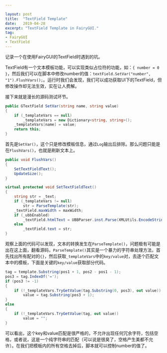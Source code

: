 ```yaml
---

layout: post
title:  "TextField Template"
date:   2019-04-28
excerpt: "TextField Template in FairyGUI."
tag:
- FairyGUI
- TextField
---
```


记录一个在使用FairyGUI的TextField时遇到的坑。

TextField有一个文本模板功能，可以实现类似占位符的功能，如：`{ number = 0 }`，然后我们可以在脚本中修改number的值：`textField.SetVar("number", "1").FlushVars();`。运行时我们会发现，我们可以成功获取UI下的TextField，但修改操作却无法生效，实在让人费解。

接下来就是漫长的源码测试环节。

```C#
public GTextField SetVar(string name, string value)
{
	if (_templateVars == null)
		_templateVars = new Dictionary<string, string>();
	_templateVars[name] = value;
	return this;
}
```

首先是`SetVar()`，这个只是修改模板信息，通过`Log`输出后排除。那么问题只能是在`FlushVars()`，也就是刷新文本上。

```C#
public void FlushVars()
{
	SetTextFieldText();
	UpdateSize();
}

virtual protected void SetTextFieldText()
{
	string str = _text;
	if (_templateVars != null)
		str = ParseTemplate(str);
	_textField.maxWidth = maxWidth;
	if (_ubbEnabled)
		_textField.htmlText = UBBParser.inst.Parse(XMLUtils.EncodeString(str));
	else
		_textField.text = str;
}
```

观察上面的代码可以发现，文本的转换发生在`ParseTemplate()`，问题极有可能是出在这上面，翻看源码，`ParseTemplate()`其实是一个暴力的字符串处理方法，首先找出所有配对的`{}`，然后获取`_templateVars`中的`key/value`对，去逐个匹配文本中的模板，下面是关键的`key/value`获取部分代码。

```C#
tag = template.Substring(pos1 + 1, pos2 - pos1 - 1);
pos3 = tag.IndexOf('=');
if (pos3 != -1)
{
	if (!_templateVars.TryGetValue(tag.Substring(0, pos3), out value))
		value = tag.Substring(pos3 + 1);
}
else
{
	if (!_templateVars.TryGetValue(tag, out value))
		value = "";
}
```

可以看出，这个key和value匹配是很严格的，不允许出现任何冗余字符，包括空格，或者说，这是一个纯字符串的匹配（可以说是很臭了，空格产生美都不允许）。在我们把模板内的所有空格去掉后，脚本就可以控制number的值了。